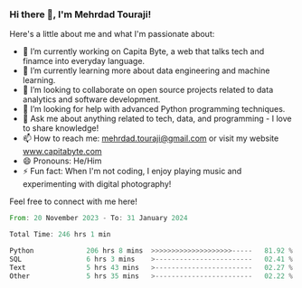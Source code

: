 ### Hi there 👋, I'm Mehrdad Touraji!


Here's a little about me and what I'm passionate about:

- 🔭 I’m currently working on Capita Byte, a web that talks tech and finamce into everyday language.
- 🌱 I’m currently learning more about data engineering and machine learning.
- 👯 I’m looking to collaborate on open source projects related to data analytics and software development.
- 🤔 I’m looking for help with advanced Python programming techniques.
- 💬 Ask me about anything related to tech, data, and programming - I love to share knowledge!
- 📫 How to reach me: mehrdad.touraji@gmail.com or visit my website www.capitabyte.com
- 😄 Pronouns: He/Him
- ⚡ Fun fact: When I'm not coding, I enjoy playing music and experimenting with digital photography!

Feel free to connect with me here!


<!--START_SECTION:waka-->

```rust
From: 20 November 2023 - To: 31 January 2024

Total Time: 246 hrs 1 min

Python             206 hrs 8 mins  >>>>>>>>>>>>>>>>>>>>-----   81.92 %
SQL                6 hrs 3 mins    >------------------------   02.41 %
Text               5 hrs 43 mins   >------------------------   02.27 %
Other              5 hrs 35 mins   >------------------------   02.22 %
```

<!--END_SECTION:waka-->

